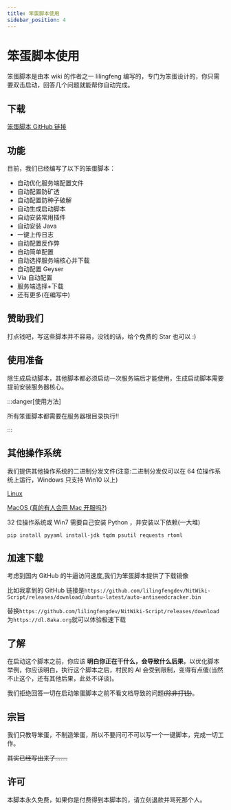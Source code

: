```yaml
---
title: 笨蛋脚本使用
sidebar_position: 4
---
```


# 笨蛋脚本使用

笨蛋脚本是由本 wiki 的作者之一 lilingfeng 编写的，专门为笨蛋设计的，你只需要双击启动，回答几个问题就能帮你自动完成。

## 下载

[笨蛋脚本 GitHub 链接](https://github.com/lilingfengdev/NitWiki-Script)

## 功能

目前，我们已经编写了以下的笨蛋脚本：

* 自动优化服务端配置文件
* 自动配置防矿透
* 自动配置防种子破解
* 自动生成启动脚本
* 自动安装常用插件
* 自动安装 Java
* 一键上传日志
* 自动配置反作弊
* 自动简单配置
* 自动选择服务端核心并下载
* 自动配置 Geyser
* Via 自动配置
* 服务端选择+下载
* 还有更多(在编写中)

## 赞助我们

打点钱吧，写这些脚本并不容易，没钱的话，给个免费的 Star 也可以 :)

## 使用准备

除生成启动脚本，其他脚本都必须启动一次服务端后才能使用，生成启动脚本需要提前安装服务器核心。

:::danger[使用方法]

所有笨蛋脚本都需要在服务器根目录执行!!

:::

## 其他操作系统

我们提供其他操作系统的二进制分发文件(注意:二进制分发仅可以在 64 位操作系统上运行，Windows 只支持 Win10 以上)

[Linux](https://github.com/lilingfengdev/NitWiki-Script/releases/tag/ubuntu-latest)

[MacOS (真的有人会用 Mac 开服吗?)](https://github.com/lilingfengdev/NitWiki-Script/releases/tag/macos-latest)

32 位操作系统或 Win7 需要自己安装 Python ，并安装以下依赖(一大堆)

```shell
pip install pyyaml install-jdk tqdm psutil requests rtoml
```

## 加速下载

考虑到国内 GitHub 的牛逼访问速度,我们为笨蛋脚本提供了下载镜像

比如我拿到的 GitHub 链接是`https://github.com/lilingfengdev/NitWiki-Script/releases/download/ubuntu-latest/auto-antiseedcracker.bin`

替换`https://github.com/lilingfengdev/NitWiki-Script/releases/download`为`https://dl.8aka.org`就可以体验极速下载

## 了解

在启动这个脚本之前，你应该 **明白你正在干什么，会导致什么后果**，以优化脚本举例，你应该明白，执行这个脚本之后，村民的 AI 会受到限制，变得有点傻(当然不止这个，还有其他后果，此处不详谈)。

我们拒绝回答一切在启动笨蛋脚本之前不看文档导致的问题~~(除非打钱)~~。

## 宗旨

我们只教导笨蛋，不制造笨蛋，所以不要问可不可以写一个一键脚本，完成一切工作。

~~其实已经写出来了.......~~

## 许可

本脚本永久免费，如果你是付费得到本脚本的，请立刻退款并骂死那个人。
